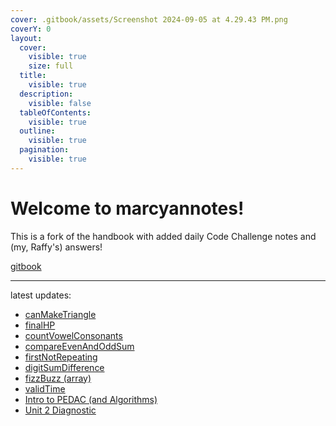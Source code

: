 ```yaml
---
cover: .gitbook/assets/Screenshot 2024-09-05 at 4.29.43 PM.png
coverY: 0
layout:
  cover:
    visible: true
    size: full
  title:
    visible: true
  description:
    visible: false
  tableOfContents:
    visible: true
  outline:
    visible: true
  pagination:
    visible: true
---
```


# Welcome to **marcyannotes**!

This is a fork of the handbook with added daily Code Challenge notes and (my, Raffy's) answers!

[gitbook](https://raffycastlee.gitbook.io/marcyannotes)

---

latest updates:

- [canMakeTriangle](codechallenge-curriculum/unit-3/20241114.md)
- [finalHP](codechallenge-curriculum/unit-3/20241113.md)
- [countVowelConsonants](codechallenge-curriculum/unit-3/20241112.md)
- [compareEvenAndOddSum](codechallenge-curriculum/unit-3/20241106.md)
- [firstNotRepeating](codechallenge-curriculum/unit-3/20241105.md)
- [digitSumDifference](codechallenge-curriculum/unit-3/20241104.md)
- [fizzBuzz (array)](codechallenge-curriculum/unit-3/20241030.md)
- [validTime](codechallenge-curriculum/unit-3/20241029.md)
- [Intro to PEDAC (and Algorithms)](codechallenge-curriculum/unit-3/20241028.md)
- [Unit 2 Diagnostic](codechallenge-curriculum/unit-2/20241024.md)
